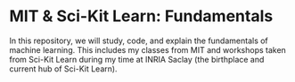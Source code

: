# MIT & Sci-Kit Learn: Fundamentals

In this repository, we will study, code, and explain the fundamentals of machine learning. This includes my classes from MIT and workshops taken from Sci-Kit Learn during my time at INRIA Saclay (the birthplace and current hub of Sci-Kit Learn).
